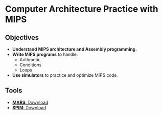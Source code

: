 # Computer Architecture Practice with MIPS

## Objectives
- **Understand MIPS architecture and Assembly programming.**
- **Write MIPS programs** to handle:
  - Arithmetic
  - Conditions
  - Loops
- **Use simulators** to practice and optimize MIPS code.

## Tools
- [**MARS**: Download](https://courses.missouristate.edu/kenvollmar/mars/)
- [**SPIM**: Download](https://spimsimulator.sourceforge.net/)

